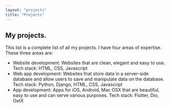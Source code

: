```yaml
---
layout: "projects"
title: "Projects"
---
```


## My projects.

This list is a complete list of all my projects. I have four areas of expertise.
These three areas are:

- Website development: Websites that are clean, elegant and easy to use. Tech stack: HTML, CSS, Javascript
- Web app development: Websites that store data in a server-side database and allow users to save and manipulate data on the database. Tech stack: Python, Django, HTML, CSS, Javascript
- App development: Apps for iOS, Android, Mac OSX that are beautiful, easy to use and can serve various purposes. Tech stack: Flutter, Dio, GetX
